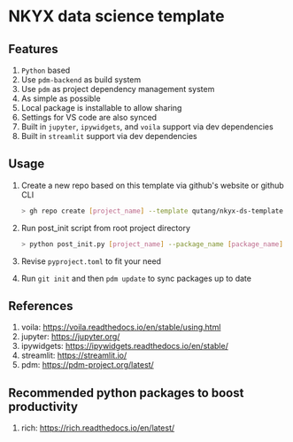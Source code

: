 # NKYX data science template

## Features

1. `Python` based
2. Use `pdm-backend` as build system
3. Use `pdm` as project dependency management system
4. As simple as possible
5. Local package is installable to allow sharing
6. Settings for VS code are also synced
7. Built in `jupyter`, `ipywidgets`, and `voila` support via dev dependencies
8. Built in `streamlit` support via dev dependencies

## Usage

1. Create a new repo based on this template via github's website or github CLI

    ```bash
    > gh repo create [project_name] --template qutang/nkyx-ds-template
    ```

2. Run post_init script from root project directory

    ```bash
    > python post_init.py [project_name] --package_name [package_name]
    ```

3. Revise `pyproject.toml` to fit your need
4. Run `git init` and then `pdm update` to sync packages up to date

## References

1. voila: <https://voila.readthedocs.io/en/stable/using.html>
2. jupyter: <https://jupyter.org/>
3. ipywidgets: <https://ipywidgets.readthedocs.io/en/stable/>
4. streamlit: <https://streamlit.io/>
5. pdm: <https://pdm-project.org/latest/>

## Recommended python packages to boost productivity

1. rich: <https://rich.readthedocs.io/en/latest/>
